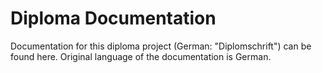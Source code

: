 # Diploma Documentation

Documentation for this diploma project (German: "Diplomschrift") can be found here. Original language of the documentation is German.